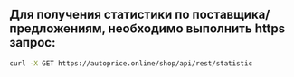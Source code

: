 ## Для получения статистики по поставщика/предложениям, необходимо выполнить https запрос:

```bash
curl -X GET https://autoprice.online/shop/api/rest/statistic
```
